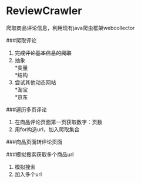 # ReviewCrawler
爬取商品评论信息，利用现有java爬虫框架webcollector

###爬取评论
1. ~~完成评论基本信息的爬取~~
2. 抽象    
    *变量    
    *结构    
3. 尝试其他动态网站    
    *淘宝    
    *京东   

###遍历多页评论  
1. 在商品评论页面第一页获取数字：页数    
2. 用for构造url，加入爬取集合   

###商品页面转评论页面    

###模拟搜索获取多个商品url    
1. 模拟搜索  
2. 加入多个url  
